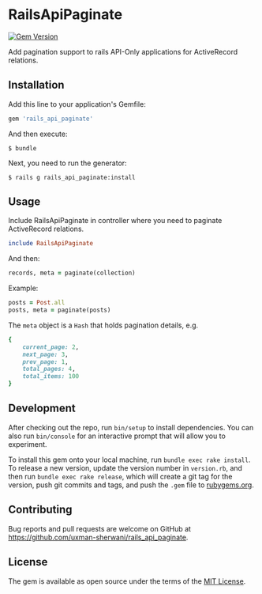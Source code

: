 # RailsApiPaginate

[![Gem Version](https://badge.fury.io/rb/rails_api_paginate.svg)](https://badge.fury.io/rb/rails_api_paginate)

Add pagination support to rails API-Only applications for ActiveRecord relations.

## Installation

Add this line to your application's Gemfile:

```ruby
gem 'rails_api_paginate'
```

And then execute:

    $ bundle

Next, you need to run the generator:

    $ rails g rails_api_paginate:install

## Usage

Include RailsApiPaginate in controller where you need to paginate ActiveRecord relations.

```ruby
include RailsApiPaginate
```

And then:

```ruby
records, meta = paginate(collection)
```

Example:

```ruby
posts = Post.all
posts, meta = paginate(posts)
```

The `meta` object is a `Hash` that holds pagination details, e.g.

```ruby
{
    current_page: 2,
    next_page: 3,
    prev_page: 1,
    total_pages: 4,
    total_items: 100
}
```

## Development

After checking out the repo, run `bin/setup` to install dependencies. You can also run `bin/console` for an interactive prompt that will allow you to experiment.

To install this gem onto your local machine, run `bundle exec rake install`. To release a new version, update the version number in `version.rb`, and then run `bundle exec rake release`, which will create a git tag for the version, push git commits and tags, and push the `.gem` file to [rubygems.org](https://rubygems.org).

## Contributing

Bug reports and pull requests are welcome on GitHub at https://github.com/uxman-sherwani/rails_api_paginate.

## License

The gem is available as open source under the terms of the [MIT License](https://opensource.org/licenses/MIT).
